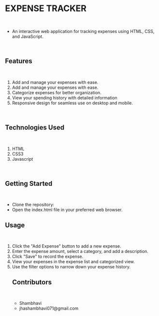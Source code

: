 <h1>EXPENSE TRACKER</h1>
<br>
<ul>
  <li>An interactive web application for tracking expenses using HTML, CSS, and JavaScript.</li>
</ul>
<br>

<h2>Features</h2>
<br>
<ol>
   <li>Add and manage your expenses with ease.</li>
   <li>Add and manage your expenses with ease.</li>
   <li>Categorize expenses for better organization.</li>
   <li>View your spending history with detailed information</li>
   <li>Responsive design for seamless use on desktop and mobile.</li>
</ol>

<br>
<h2>Technologies Used</h2>
<br>
<ol>
 <li>HTML</li>
 <li>CSS3</li>
 <li>Javascript</li>
</ol>
<br>


<h2>Getting Started</h2>
<br>
<ul>
  <li>Clone the repository:</li>

  <li>Open the index.html file in your preferred web browser.</li>
</ul>
<h2>Usage</h2>
<br>
<ol>

  <li>Click the "Add Expense" button to add a new expense.</li>

  <li>Enter the expense amount, select a category, and add a description.</li>

 <li>Click "Save" to record the expense.</li>
 <li>View your expenses in the expense list and categorized view.</li>

 <li>Use the filter options to narrow down your expense history.</li>
<h2>Contributors</h2>
<br>
<ul>
 <li> Shambhavi</li>
 <li> jhashambhavi071@gmail.com </li>
</ul>

